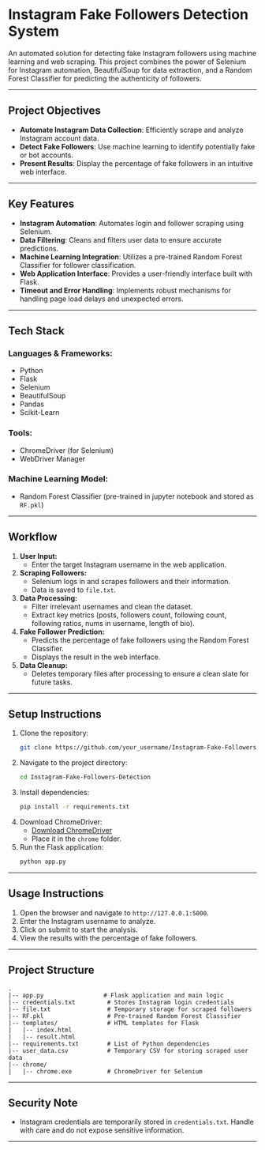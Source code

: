 # Instagram Fake Followers Detection System

An automated solution for detecting fake Instagram followers using machine learning and web scraping. This project combines the power of Selenium for Instagram automation, BeautifulSoup for data extraction, and a Random Forest Classifier for predicting the authenticity of followers.

---

##  Project Objectives
- **Automate Instagram Data Collection**: Efficiently scrape and analyze Instagram account data.
- **Detect Fake Followers**: Use machine learning to identify potentially fake or bot accounts.
- **Present Results**: Display the percentage of fake followers in an intuitive web interface.

---

##  Key Features

- **Instagram Automation**: Automates login and follower scraping using Selenium.
- **Data Filtering**: Cleans and filters user data to ensure accurate predictions.
- **Machine Learning Integration**: Utilizes a pre-trained Random Forest Classifier for follower classification.
- **Web Application Interface**: Provides a user-friendly interface built with Flask.
- **Timeout and Error Handling**: Implements robust mechanisms for handling page load delays and unexpected errors.

---

## Tech Stack

### **Languages & Frameworks:**
- Python
- Flask
- Selenium
- BeautifulSoup
- Pandas
- Scikit-Learn

### **Tools:**
- ChromeDriver (for Selenium)
- WebDriver Manager

### **Machine Learning Model:**
- Random Forest Classifier (pre-trained in jupyter notebook and stored as `RF.pkl`)

---

## Workflow

1. **User Input:**
   - Enter the target Instagram username in the web application.
2. **Scraping Followers:**
   - Selenium logs in and scrapes followers and their information.
   - Data is saved to `file.txt`.
3. **Data Processing:**
   - Filter irrelevant usernames and clean the dataset.
   - Extract key metrics (posts, followers count, following count, following ratios, nums in username, length of bio).
4. **Fake Follower Prediction:**
   - Predicts the percentage of fake followers using the Random Forest Classifier.
   - Displays the result in the web interface.
5. **Data Cleanup:**
   - Deletes temporary files after processing to ensure a clean slate for future tasks.

---

## Setup Instructions

1. Clone the repository:
   ```bash
   git clone https://github.com/your_username/Instagram-Fake-Followers-Detection.git
   ```
2. Navigate to the project directory:
   ```bash
   cd Instagram-Fake-Followers-Detection
   ```
3. Install dependencies:
   ```bash
   pip install -r requirements.txt
   ```
4. Download ChromeDriver:
   - [Download ChromeDriver](https://sites.google.com/chromium.org/driver/)
   - Place it in the `chrome` folder.
5. Run the Flask application:
   ```bash
   python app.py
   ```

---

## Usage Instructions

1. Open the browser and navigate to `http://127.0.0.1:5000`.
2. Enter the Instagram username to analyze.
3. Click on submit to start the analysis.
4. View the results with the percentage of fake followers.

---

## Project Structure

```plaintext
.
|-- app.py                 # Flask application and main logic
|-- credentials.txt         # Stores Instagram login credentials
|-- file.txt                # Temporary storage for scraped followers
|-- RF.pkl                  # Pre-trained Random Forest Classifier
|-- templates/              # HTML templates for Flask
|   |-- index.html
|   |-- result.html
|-- requirements.txt        # List of Python dependencies
|-- user_data.csv           # Temporary CSV for storing scraped user data
|-- chrome/
|   |-- chrome.exe          # ChromeDriver for Selenium
```

---

## Security Note

- Instagram credentials are temporarily stored in `credentials.txt`. Handle with care and do not expose sensitive information.

---

